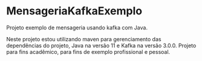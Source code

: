 # MensageriaKafkaExemplo
Projeto exemplo de mensageria usando kafka com Java.

Neste projeto estou utilizando maven para gerenciamento das dependências do projeto, Java na versão 11 e Kafka na versão 3.0.0.
Projeto para fins acadêmico, para fins de exemplo profissional e pessoal.

